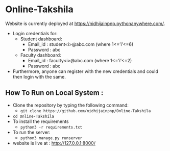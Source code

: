 # Online-Takshila
Website is currently deployed at https://nidhijainpnp.pythonanywhere.com/.
* Login credentials for:
  * Student dashboard:
    * Email_id : student\<i>@abc.com (where 1<=’i’<=6)
    * Password : abc
  * Faculty dashboard:
     * Email_id : faculty\<i>@abc.com (where 1<=’i’<=2)
     * Password : abc
* Furthermore, anyone can register with the new credentials and could then login with the same.

## How To Run on Local System :
* Clone the repository by typing the following command:
  * ``` git clone https://github.com/nidhijainpnp/Online-Takshila ```
* ``` cd Online-Takshila ```
* To install the requirements
  * ``` python3 -r requirements.txt ``` 
* To run the server:
  * ``` python3 manage.py runserver ```
* website is live at : http://127.0.0.1:8000/

